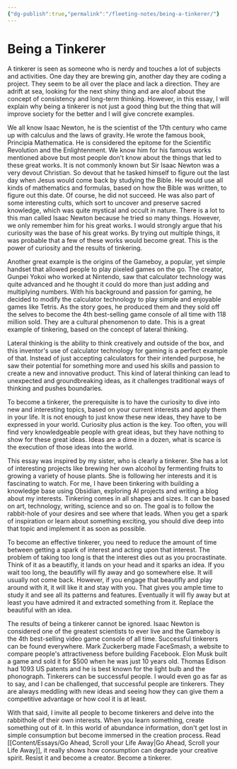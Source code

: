 ```yaml
---
{"dg-publish":true,"permalink":"/fleeting-notes/being-a-tinkerer/"}
---
```


# Being a Tinkerer

A tinkerer is seen as someone who is nerdy and touches a lot of subjects and activities. One day they are brewing gin, another day they are coding a project. They seem to be all over the place and lack a direction. They are adrift at sea, looking for the next shiny thing and are aloof about the concept of consistency and long-term thinking. However, in this essay, I will explain why being a tinkerer is not just a good thing but the thing that will improve society for the better and I will give concrete examples.

We all know Isaac Newton, he is the scientist of the 17th century who came up with calculus and the laws of gravity. He wrote the famous book, Principia Mathematica. He is considered the epitome for the Scientific Revolution and the Enlightenment. We know him for his famous works mentioned above but most people don't know about the things that led to these great works. It is not commonly known but Sir Isaac Newton was a very devout Christian. So devout that he tasked himself to figure out the last day when Jesus would come back by studying the Bible. He would use all kinds of mathematics and formulas, based on how the Bible was written, to figure out this date. Of course, he did not succeed. He was also part of some interesting cults, which sort to uncover and preserve sacred knowledge, which was quite mystical and occult in nature. There is a lot to this man called Isaac Newton because he tried so many things. However, we only remember him for his great works. I would strongly argue that his curiosity was the base of his great works. By trying out multiple things, it was probable that a few of these works would become great. This is the power of curiosity and the results of tinkering.

Another great example is the origins of the Gameboy, a popular, yet simple handset that allowed people to play pixeled games on the go. The creator, Gunpei Yokoi who worked at Nintendo, saw that calculator technology was quite advanced and he thought it could do more than just adding and multiplying numbers. With his background and passion for gaming, he decided to modify the calculator technology to play simple and enjoyable games like Tetris. As the story goes, he produced them and they sold off the selves to become the 4th best-selling game console of all time with 118 million sold. They are a cultural phenomenon to date. This is a great example of tinkering, based on the concept of lateral thinking. 

Lateral thinking is the ability to think creatively and outside of the box, and this inventor's use of calculator technology for gaming is a perfect example of that. Instead of just accepting calculators for their intended purpose, he saw their potential for something more and used his skills and passion to create a new and innovative product. This kind of lateral thinking can lead to unexpected and groundbreaking ideas, as it challenges traditional ways of thinking and pushes boundaries. 

To become a tinkerer, the prerequisite is to have the curiosity to dive into new and interesting topics, based on your current interests and apply them in your life. It is not enough to just know these new ideas, they have to be expressed in your world. Curiosity plus action is the key. Too often, you will find very knowledgeable people with great ideas, but they have nothing to show for these great ideas. Ideas are a dime in a dozen, what is scarce is the execution of those ideas into the world.

This essay was inspired by my sister, who is clearly a tinkerer. She has a lot of interesting projects like brewing her own alcohol by fermenting fruits to growing a variety of house plants. She is following her interests and it is fascinating to watch. For me, I have been tinkering with building a knowledge base using Obsidian, exploring AI projects and writing a blog about my interests. Tinkering comes in all shapes and sizes. It can be based on art, technology, writing, science and so on. The goal is to follow the rabbit-hole of your desires and see where that leads. When you get a spark of inspiration or learn about something exciting, you should dive deep into that topic and implement it as soon as possible.

To become an effective tinkerer, you need to reduce the amount of time between getting a spark of interest and acting upon that interest. The problem of taking too long is that the interest dies out as you procrastinate. Think of it as a beautifly, it lands on your head and it sparks an idea. If you wait too long, the beautifly will fly away and go somewhere else. It will usually not come back. However, if you engage that beautifly and play around with it, it will like it and stay with you. That gives you ample time to study it and see all its patterns and features. Eventually it will fly away but at least you have admired it and extracted something from it. Replace the beautiful with an idea. 

The results of being a tinkerer cannot be ignored. Isaac Newton is considered one of the greatest scientists to ever live and the Gameboy is the 4th best-selling video game console of all time. Successful tinkerers can be found everywhere. Mark Zuckerberg made FaceSmash, a website to compare people's attractiveness before building Facebook. Elon Musk built a game and sold it for $500 when he was just 10 years old. Thomas Edison had 1093 US patents and he is best known for the light bulb and the phonograph. Tinkerers can be successful people. I would even go as far as to say, and I can be challenged, that successful people are tinkerers. They are always meddling with new ideas and seeing how they can give them a competitive advantage or how cool it is at least.

With that said, I invite all people to become tinkerers and delve into the rabbithole of their own interests. When you learn something, create something out of it. In this world of abundance information, don't get lost in simple consumption but become immersed in the creation process. Read [[Content/Essays/Go Ahead, Scroll your Life Away\|Go Ahead, Scroll your Life Away]], it really shows how consumption can degrade your creative spirit. Resist it and become a creator. Become a tinkerer.
